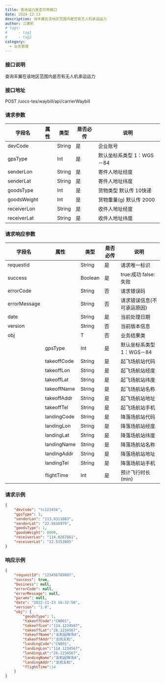 ```yaml
---
title: 查询运力是否可用接口 
date: 2024-12-13
description: 询丰翼在该地区范围内是否有无人机承运运力
author: 江建莉
# tags:
#     - tag1
#     - tag2
category:
  - 业务管理
---
```


### 接口说明

查询丰翼在该地区范围内是否有无人机承运运力

### 接口地址

POST
/uocs-tes/waybill/api/carrierWaybill

### 请求参数

| 字段名      | 属性 | 类型   | 是否必传 | 说明                      |
| ----------- | ---- | ------ | -------- | ------------------------- |
| devCode     |      | String | 是       | 企业账号                  |
| gpsType     |      | Int    | 是       | 默认坐标系类型 1：WGS－84 |
| senderLon   |      | String | 是       | 寄件人地址经度            |
| senderLat   |      | String | 是       | 寄件人地址纬度            |
| goodsType   |      | Int    | 是       | 货物类型 默认传 10快递    |
| goodsWeight |      | Int    | 是       | 货物重量(g) 默认传 2000   |
| receiverLon |      | String | 是       | 收件人地址经度            |
| receiverLat |      | String | 是       | 收件人地址纬度            |

	
### 请求响应参数

| 字段名       | 属性        | 类型    | 是否必传 | 说明                       |
| ------------ | ----------- | ------- | -------- | -------------------------- |
| requestId    |             | String  | 是       | 请求唯一标识               |
| success      |             | Boolean | 是       | true:成功 false:失败       |
| errorCode    |             | String  | 否       | 请求错误码                 |
| errorMessage |             | String  | 否       | 请求错误信息(不可承运原因) |
| date         |             | String  | 是       | 当前处理日期               |
| version      |             | String  | 否       | 当前版本信息               |
| obj          |             | T       | 否       | 业务结果类                 |
|              | gpsType     | Int     | 是       | 默认坐标系类型 1：WGS－84  |
|              | takeoffCode | String  | 是       | 起飞场航站代码             |
|              | takeoffLon  | String  | 是       | 起飞场航站经度             |
|              | takeoffLat  | String  | 是       | 起飞场航站纬度             |
|              | takeoffName | String  | 是       | 起飞场航站名称             |
|              | takeoffAddr | String  | 是       | 起飞场航站地址             |
|              | takeoffTel  | String  | 是       | 起飞场航站手机             |
|              | landingCode | String  | 是       | 降落场航站代码             |
|              | landingLon  | String  | 是       | 降落场航站经度             |
|              | landingLat  | String  | 是       | 降落场航站纬度             |
|              | landingName | String  | 是       | 降落场航站名称             |
|              | landingAddr | String  | 是       | 降落场航站地址             |
|              | landingTel  | String  | 是       | 降落场航站手机             |
|              | flightTime  | Int     | 是       | 预计飞行时长(min)          |

		
### 请求示例

```json
{
	"devCode": "tc123456",
	"gpsType": 1,
	"senderLon": "113.9311883",
	"senderLat": "22.5616979",
	"goodsType": 1,
	"goodsWeight": 8000,
	"receiverLon": "114.0267861",
	"receiverLat": "22.5353805"
}
```

### 响应示例

```json
{
	"requestId": "123456789987",
	"success": true,
	"business": null,
	"errorCode": null,
	"errorMessage": null,
	"params": null,
	"date": "2022-11-23 16:32:58",
	"version": "1.0",
	"obj": {
		"goodsType": 1,
		"takeoffCode":"CN001",
		"takeoffLon":"114.1234567",
		"takeoffLat":"26.1234567",
		"takeoffName":"五和起降场A",
		"takeoffAddr":"龙岗五和",
		"landingCode":"CN001",
		"landingLon":"114.1234567",
		"landingLat":"26.1234567",
		"landingName":"五和起降场A",
		"landingAddr":"龙岗五和",
		"flightTime":14
	}
}
```